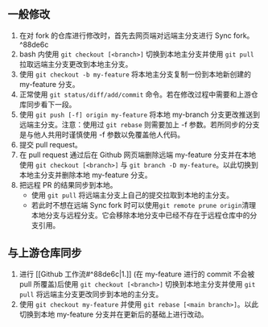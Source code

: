 ## 一般修改

1. 在对 fork 的仓库进行修改时，首先去网页端对远端主分支进行 Sync fork。 ^88de6c
2. bash 内使用 `git checkout [<branch>]` 切换到本地主分支并使用 `git pull` 拉取远端主分支更改到本地主分支。
3. 使用 `git checkout -b my-feature` 将本地主分支复制一份到本地新创建的 my-feature 分支。
4. 正常使用 `git status/diff/add/commit` 命令。若在修改过程中需要和上游仓库同步看下一段。
5. 使用 `git push [-f] origin my-feature` 将本地 my-branch 分支更改推送到远端主分支。注意：使用过 `git rebase` 则需要加上 -f 参数。若所同步的分支是与他人共用时谨慎使用 -f 参数以免覆盖他人代码。
6. 提交 pull request。
7. 在 pull request 通过后在 Github 网页端删除远端 my-feature 分支并在本地使用 `git checkout [<branch>]` 与 `git branch -D my-feature`。以此切换到本地主分支并删除本地 my-feature 分支。
8. 把远程 PR 的结果同步到本地。
	- 使用 `git pull` 将远端主分支上自己的提交拉取到本地的主分支。
	- 若此时不想在远端 Sync fork 时可以使用`git remote prune origin`清理本地分支与远程分支。它会移除本地分支中已经不存在于远程仓库中的分支引用。

## 与上游仓库同步

1. 进行 [[Github 工作流#^88de6c|1.]] (在 my-feature 进行的 commit 不会被 pull 所覆盖)后使用 `git checkout [<branch>]` 切换到本地主分支并使用 `git pull` 将远端主分支更改同步到本地的主分支。
2. 使用 `git checkout my-feature` 并使用 `git rebase [<main branch>]`。以此切换到本地 my-feature 分支并在更新后的基础上进行改动。